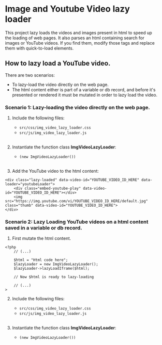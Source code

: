 # Image and Youtube Video lazy loader

This project lazy loads the videos and images present in html to speed up the loading of web pages. It also parses an
html containing search for images or YouTube videos. If you find them, modify those tags and replace them with
quick-to-load elements.

## How to lazy load a YouTube video.

There are two scenarios:

- To lazy-load the video directly on the web page.
- The html content either is part of a variable or db record, and before it's presented or rendered it must be mutated
  in order to lazy load the video.

### Scenario 1: Lazy-loading the video directly on the web page.

1. Include the following files:
    * `src/css/img_video_lazy_loader.css`
    * `src/js/img_video_lazy_loader.js`
      <br>
      <br>

2. Instantiate the function class **ImgVideoLazyLoader**:
    * `(new ImgVideoLazyLoader())`
      <br>
      <br>

3. Add the YouTube video to the html content:

```
<div class="lazy-loaded" data-video-id="YOUTUBE_VIDEO_ID_HERE" data-loader="youtubeLoader">
    <div class="embed-youtube-play" data-video-id="YOUTUBE_VIDEO_ID_HERE"></div>
    <img src="https://img.youtube.com/vi/YOUTUBE_VIDEO_ID_HERE/default.jpg" class="thumb" data-video-id="YOUTUBE_VIDEO_ID_HERE">
</div>
```     

### Scenario 2: Lazy Loading YouTube videos on a html content saved in a variable or db record.

1. First mutate the html content. 
```
<?php
    // (...)
    
    $html = "Html code here";
    $lazyLoader = new ImgVideoLazyLoader();
    $lazyLoader->lazyLoadIframe($html);
    
    // Now $html is ready to lazy-loading
    
    // (...)
>
```
2. Include the following files:
    * `src/css/img_video_lazy_loader.css`
    * `src/js/img_video_lazy_loader.js`
      <br>
      <br>

3. Instantiate the function class **ImgVideoLazyLoader**:
    * `(new ImgVideoLazyLoader())`
      <br>
      <br>





